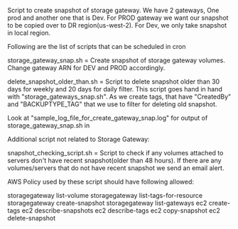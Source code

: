 Script to create snapshot of storage gateway.  We have 2 gateways, One prod and another one that is Dev.  For PROD gateway we want our snapshot to be copied over to DR region(us-west-2).  For Dev, we only take snapshot in local region.

Following are the list of scripts that can be scheduled in cron

storage_gateway_snap.sh  = Create snapshot of storage gateway volumes.  Change gateway ARN for DEV and PROD accordingly.

delete_snapshot_older_than.sh = Script to delete snapshot older than 30 days for weekly and 20 days for daily filter.  This script goes hand in hand with "storage_gateways_snap.sh".  As we create tags, that have "CreatedBy" and "BACKUPTYPE_TAG" that we use to filter for deleting old snapshot.

Look at "sample_log_file_for_create_gateway_snap.log" for output of storage_gateway_snap.sh in

Additional script not related to Storage Gateway:

snapshot_checking_script.sh = Script to check if any volumes attached to servers don't have recent snapshot(older than 48 hours).  If there are any volumes/servers that do not have recent snapshot we send an email alert.


AWS Policy used by these script should have following allowed: 

storagegateway list-volume
storagegateway list-tags-for-resource
storagegateway create-snapshot
storagegateway list-gateways
ec2 create-tags 
ec2 describe-snapshots
ec2 describe-tags
ec2 copy-snapshot
ec2 delete-snapshot

